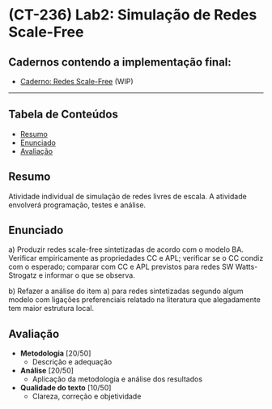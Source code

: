 # (CT-236) Lab2: Simulação de Redes Scale-Free

## <a name='Cadernoscontendoaimplementaofinal:'></a>Cadernos contendo a implementação final:
- [Caderno: Redes Scale-Free](scale-free.ipynb) (WIP)

---

## <a name='TabeladeContedos'></a>Tabela de Conteúdos
<!-- vscode-markdown-toc -->
* [Resumo](#Resumo)
* [Enunciado](#Enunciado)
* [Avaliação](#Avaliao)

<!-- vscode-markdown-toc-config
	numbering=false
	autoSave=true
	/vscode-markdown-toc-config -->
<!-- /vscode-markdown-toc -->


## <a name='Resumo'></a>Resumo
Atividade individual de simulação de redes livres de escala. A atividade envolverá programação, testes e análise.
## <a name='Enunciado'></a>Enunciado

a) Produzir redes scale-free sintetizadas de acordo com o modelo BA. Verificar empiricamente as propriedades CC e APL; verificar se o CC condiz com o esperado; comparar com CC e APL previstos para redes SW Watts-Strogatz e informar o que se observa. 

b) Refazer a análise do item a) para redes sintetizadas segundo algum modelo com ligações preferenciais relatado na literatura que alegadamente tem maior estrutura local.

## <a name='Avaliao'></a>Avaliação
- **Metodologia** [20/50]
    - Descrição e adequação
- **Análise** [20/50]
    - Aplicação da metodologia e análise dos resultados
- **Qualidade do texto** [10/50]
    - Clareza, correção e objetividade
